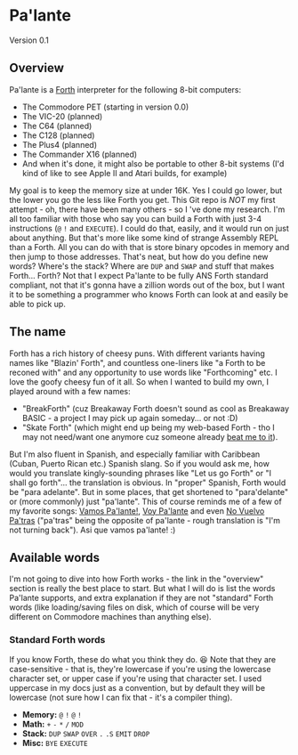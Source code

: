 # Pa'lante
Version 0.1

## Overview

Pa'lante is a [Forth](https://www.forth.com/starting-forth/) interpreter for the following 8-bit computers:

* The Commodore PET (starting in version 0.0)
* The VIC-20 (planned)
* The C64 (planned)
* The C128 (planned)
* The Plus4 (planned)
* The Commander X16 (planned)
* And when it's done, it might also be portable to other 8-bit systems (I'd kind of like to see Apple II and Atari builds, for example)

My goal is to keep the memory size at under 16K.  Yes I could go lower, but the lower you go the less like Forth you get.  This Git repo is *NOT* my first attempt - oh, there have been many others - so I 've done my research.  I'm all too familiar with those who say you can build a Forth with just 3-4 instructions (`@` `!` and `EXECUTE`).  I could do that, easily, and it would run on just about anything.  But that's more like some kind of strange Assembly REPL than a Forth.  All you can do with that is store binary opcodes in memory and then jump to those addresses.  That's neat, but how do you define new words?  Where's the stack?  Where are `DUP` and `SWAP` and stuff that makes Forth... Forth?  Not that I expect Pa'lante to be fully ANS Forth standard compliant, not that it's gonna have a zillion words out of the box, but I want it to be something a programmer who knows Forth can look at and easily be able to pick up.

## The name

Forth has a rich history of cheesy puns.  With different variants having names like "Blazin' Forth", and countless one-liners like "a Forth to be reconed with" and any opportunity to use words like "Forthcoming" etc.  I love the goofy cheesy fun of it all.  So when I wanted to build my own, I played around with a few names:

* "BreakForth" (cuz Breakaway Forth doesn't sound as cool as Breakaway BASIC - a project I may pick up again someday... or not :D)
* "Skate Forth" (which might end up being my web-based Forth - tho I may not need/want one anymore cuz someone already [beat me to it](https://brendanator.github.io/jsForth/)).

But I'm also fluent in Spanish, and especially familiar with Caribbean (Cuban, Puerto Rican etc.) Spanish slang.  So if you would ask me, how would you translate kingly-sounding phrases like "Let us go Forth" or "I shall go forth"... the translation is obvious.  In "proper" Spanish, Forth would be "para adelante".  But in some places, that get shortened to "para'delante" or (more commonly) just "pa'lante".  This of course reminds me of a few of my favorite songs: [Vamos Pa'lante!](https://www.youtube.com/watch?v=G7TDR9CpQOc), [Voy Pa'lante](https://www.youtube.com/watch?v=hK2wySMe_jc) and even [No Vuelvo Pa'tras](https://www.youtube.com/watch?v=Slng3XclDQ8) ("pa'tras" being the opposite of pa'lante - rough translation is "I'm not turning back").  Asi que vamos pa'lante! :)

## Available words

I'm not going to dive into how Forth works - the link in the "overview" section is really the best place to start.  But what I will do is list the words Pa'lante supports, and extra explanation if they are not "standard" Forth words (like loading/saving files on disk, which of course will be very different on Commodore machines than anything else).

### Standard Forth words

If you know Forth, these do what you think they do. 😆  Note that they are case-sensitive - that is, they're lowercase if you're using the lowercase character set, or upper case if you're using that character set.  I used uppercase in my docs just as a convention, but by default they will be lowercase (not sure how I can fix that - it's a compiler thing).

* **Memory:** `@` `!` `@` `!`
* **Math:** `+` `-` `*` `/` `MOD`
* **Stack:** `DUP` `SWAP` `OVER` `.` `.S` `EMIT` `DROP`
* **Misc:** `BYE` `EXECUTE`





